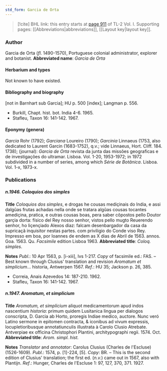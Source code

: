 ```yaml
---
std_form: Garcia de Orta
---
```


> [!cite] BHL link: this entry starts at [page 911](https://www.biodiversitylibrary.org/page/33121042) of TL-2 Vol. I.
> Supporting pages: [[Abbreviations|abbreviations]], [[Layout key|layout key]].

### Author

Garcia de Orta (*fl*. 1490-1570), Portuguese colonial administrator, explorer and botanist. 
**Abbreviated name**: *Garcia de Orta*

#### Herbarium and types

Not known to have existed.

#### Bibliography and biography

\[not in Barnhart sub Garcia\]; HU p. 500 \[index\]; Langman p. 556.
- Burkill, Chapt. hist. bot. India 4-6. 1965.
- Stafleu, Taxon 16: 141-142. 1967.

#### Eponymy (genera)

*Garcia* Rohr (1792); *Garciana* Loureiro (1790); *Garcinia* Linnaeus (1753, also dedicated to Laurent Garcin (1683-1752), q.v.; vide Linnaeus, Hort. Cliff. 184. 1738); (journal): *Garcia de Orta* revista da junta das missões geograficas e de investigações do ultramar. Lisboa. Vol. 1-20, 1953-1972; in 1972 subdivided in a number of series, among which *Série de Botânica*. Lisboa. Vol. 1-x, 1973-x.

### Publications

##### n.1946. Coloquios dos simples

**Title**
*Coloquios dos simples*, e drogas he cousas mediçinais do India, e assi dalgũas frutas achadas nella onde se tratara algũas cousas tocantes amediçina, pratica, e outras cousas boas, pera saber cõpostos pello Doutor garçia dorta: físico del Rey nosso senhor, vistos pello mugto Reuerendo senhor, ho liçençiado Alexos diaz: falcam desenbargador da casa da supricaçã inquisitor nestas partes. com priviligio do Conde viso Rey. Impresso em boa, por Ioannes de endem as X dias de Abril de 1563. annos. Goa. 1563. Qu. *Facsimile* edition Lisboa 1963.
**Abbreviated title**: *Coloq. simples*.

**Notes**
*Publ*.: 10 Apr 1563, p. \[i-xiii\], lvs 1-217. *Copy* of facsimile ed.: FAS. – Best known through Clusius' translation and revision *Aromatum et simplicium*... historia, Antwerpen 1567.
*Ref*.: HU 35; Jackson p. 26, 385.
- Correia, Anais Azevedos 14: 187-210. 1962.
- Stafleu, Taxon 16: 141-142. 1967.

##### n.1947. Aromatum, et simplicium

**Title**
*Aromatum, et simplicium* aliquot medicamentorum apud indos nascentium *historia*: primum quidem Lusitanica lingua per dialogos conscripta, D. Garcia ab Horto, proregis Indiae medico, auctore. Nunc veró Latino sermone in epitomen contracta, & iconibus ad vivum expressis, locupletioribusque annotatiunculis illustrata à Carolo Clusio Atrebate. Antverpiae ex officina Christophori Plantini, architypographi regii. 1574. Oct.
**Abbreviated title**: *Arom. simpl. hist.*

**Notes**
*Translator* and *annotator*: Carolus Clusius (Charles de l'Escluse) (1526-1609).
*Publ*.: 1574, p. \[1\]-224, \[5\]. *Copy*: BR. – This is the second edition of Clusius' translation; the first ed. (*n.v.*) came out in 1567, also with Plantijn.
*Ref*.: Hunger, Charles de l'Escluse 1: 97, 127, 370, 371. 1927.

